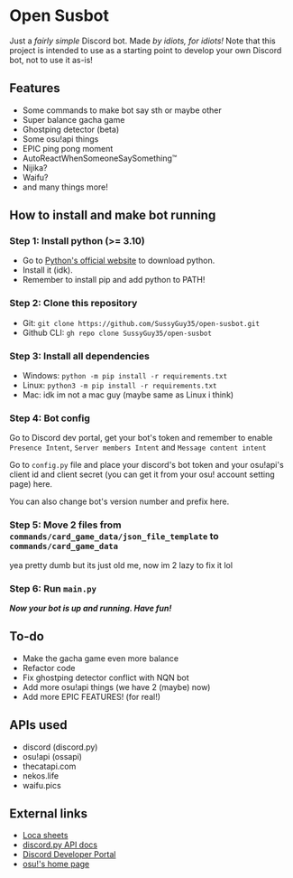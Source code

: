 # Open Susbot

Just a *fairly simple* Discord bot. Made _by idiots, for idiots!_
Note that this project is intended to use as a starting point to develop your own Discord bot, not to use it as-is!

## Features
- Some commands to make bot say sth or maybe other
- Super balance gacha game
- Ghostping detector (beta)
- Some osu!api things
- EPIC ping pong moment
- AutoReactWhenSomeoneSaySomething™
- Nijika?
- Waifu?
- and many things more!

## How to install and make bot running

### Step 1: Install python (>= 3.10)

- Go to [Python's official website](https://www.python.org/) to download python.
- Install it (idk).
- Remember to install pip and add python to PATH!

### Step 2: Clone this repository
- Git: `git clone https://github.com/SussyGuy35/open-susbot.git`
- Github CLI: `gh repo clone SussyGuy35/open-susbot`

### Step 3: Install all dependencies

- Windows: `python -m pip install -r requirements.txt`
- Linux: `python3 -m pip install -r requirements.txt`
- Mac: idk im not a mac guy (maybe same as Linux i think)

### Step 4: Bot config
Go to Discord dev portal, get your bot's token and remember to enable `Presence Intent`, `Server members Intent` and `Message content intent`

Go to `config.py` file and place your discord's bot token and your osu!api's client id and client secret (you can get it from your osu! account setting page) here.

You can also change bot's version number and prefix here.

### Step 5: Move 2 files from `commands/card_game_data/json_file_template` to `commands/card_game_data` 
yea pretty dumb but its just old me, now im 2 lazy to fix it lol

### Step 6: Run `main.py`
**_Now your bot is up and running. Have fun!_**

## To-do
- Make the gacha game even more balance
- Refactor code
- Fix ghostping detector conflict with NQN bot
- Add more osu!api things (we have 2 (maybe) now)
- Add more EPIC FEATURES! (for real!)

## APIs used
- discord (discord.py)
- osu!api (ossapi)
- thecatapi.com
- nekos.life
- waifu.pics

## External links
- [Loca sheets](https://docs.google.com/spreadsheets/d/1LdVClaONs9r1HDMiOU4GfBdQOD2FoPDNFSC_y6UwMF8/edit?usp=sharing)
- [discord.py API docs](https://discordpy.readthedocs.io/en/stable/api.html)
- [Discord Developer Portal](https://discord.com/developers/applications)
- [osu!'s home page](https://osu.ppy.sh)